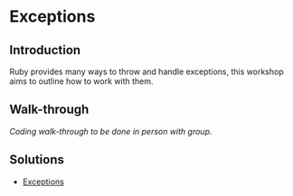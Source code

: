 # Exceptions


## Introduction

Ruby provides many ways to throw and handle exceptions, this workshop aims to outline how to work with them.


## Walk-through

_Coding walk-through to be done in person with group._


## Solutions

* [Exceptions](exceptions.rb)
